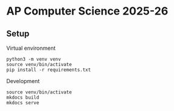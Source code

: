 # AP Computer Science 2025-26

## Setup

Virtual environment 

```
python3 -m venv venv
source venv/bin/activate
pip install -r requirements.txt
```

Development

```
source venv/bin/activate
mkdocs build
mkdocs serve
```

